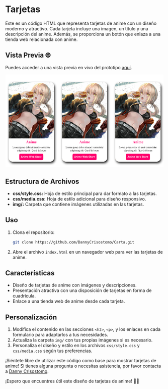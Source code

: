 # Tarjetas
Este es un código HTML que representa tarjetas de anime con un diseño moderno y atractivo. Cada tarjeta incluye una imagen, un título y una descripción del anime. Además, se proporciona un botón que enlaza a una tienda web relacionada con anime.

## Vista Previa 🌐

Puedes acceder a una vista previa en vivo del prototipo [aquí](https://tiny-lollipop-6064e4.netlify.app/).

![php](https://github.com/DannyCrisostomo/Carta/blob/main/Carta.png)

## Estructura de Archivos

- **css/style.css:** Hoja de estilo principal para dar formato a las tarjetas.
- **css/media.css:** Hoja de estilo adicional para diseño responsivo.
- **img/:** Carpeta que contiene imágenes utilizadas en las tarjetas.

## Uso

1. Clona el repositorio:

    ```bash
    git clone https://github.com/DannyCrisostomo/Carta.git
    ```

2. Abre el archivo `index.html` en un navegador web para ver las tarjetas de anime.

## Características

- Diseño de tarjetas de anime con imágenes y descripciones.
- Presentación atractiva con una disposición de tarjetas en forma de cuadrícula.
- Enlace a una tienda web de anime desde cada tarjeta.

## Personalización

1. Modifica el contenido en las secciones `<h2>`, `<p>`, y los enlaces en cada formulario para adaptarlos a tus necesidades.
2. Actualiza la carpeta `img/` con tus propias imágenes si es necesario.
3. Personaliza el diseño y estilo en los archivos `css/style.css` y `css/media.css` según tus preferencias.

¡Siéntete libre de utilizar este código como base para mostrar tarjetas de anime! Si tienes alguna pregunta o necesitas asistencia, por favor contacta a [Danny Crisostomo](#).

¡Espero que encuentres útil este diseño de tarjetas de anime! 🎴✨

